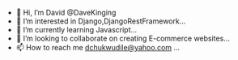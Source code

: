 - 👋 Hi, I’m David @DaveKinging
- 👀 I’m interested in Django,DjangoRestFramework...
- 🌱 I’m currently learning Javascript...
- 💞️ I’m looking to collaborate on creating E-commerce websites...
- 📫 How to reach me dchukwudile@yahoo.com ...

<!---
DaveKinging/DaveKinging is a ✨ special ✨ repository because its `README.md` (this file) appears on your GitHub profile.
You can click the Preview link to take a look at your changes.
--->
